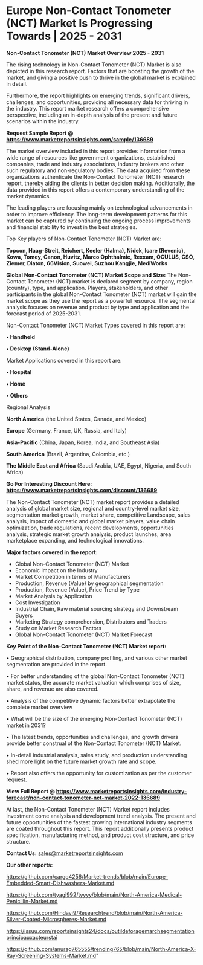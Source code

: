 # Europe Non-Contact Tonometer (NCT) Market Is Progressing Towards | 2025 - 2031

<Strong> Non-Contact Tonometer (NCT) Market Overview 2025 - 2031</strong>

The rising technology in Non-Contact Tonometer (NCT) Market is also depicted in this research report. Factors that are boosting the growth of the market, and giving a positive push to thrive in the global market is explained in detail.

Furthermore, the report highlights on emerging trends, significant drivers, challenges, and opportunities, providing all necessary data for thriving in the industry. This report market research offers a comprehensive perspective, including an in-depth analysis of the present and future scenarios within the industry.

<strong>Request Sample Report @ <a href=https://www.marketreportsinsights.com/sample/136689>https://www.marketreportsinsights.com/sample/136689</a></strong>

The market overview included in this report provides information from a wide range of resources like government organizations, established companies, trade and industry associations, industry brokers and other such regulatory and non-regulatory bodies. The data acquired from these organizations authenticate the Non-Contact Tonometer (NCT) research report, thereby aiding the clients in better decision making. Additionally, the data provided in this report offers a contemporary understanding of the market dynamics.

The leading players are focusing mainly on technological advancements in order to improve efficiency. The long-term development patterns for this market can be captured by continuing the ongoing process improvements and financial stability to invest in the best strategies.

Top Key players of Non-Contact Tonometer (NCT) Market are:

<strong>Topcon, Haag-Streit, Reichert, Keeler (Halma), Nidek, Icare (Revenio), Kowa, Tomey, Canon, Huvitz, Marco Ophthalmic, Rexxam, OCULUS, CSO, Ziemer, Diaton, 66Vision, Suowei, Suzhou Kangjie, MediWorks</strong>

<strong><b>Global Non-Contact Tonometer (NCT) Market Scope and Size:</b></strong>
The Non-Contact Tonometer (NCT) market is declared segment by company, region (country), type, and application. Players, stakeholders, and other participants in the global Non-Contact Tonometer (NCT) market will gain the market scope as they use the report as a powerful resource. The segmental analysis focuses on revenue and product by type and application and the forecast period of 2025-2031.

Non-Contact Tonometer (NCT) Market Types covered in this report are:

<strong>• Handheld

• Desktop (Stand-Alone)</strong>

Market Applications covered in this report are:

<strong>• Hospital

• Home

• Others</strong> 

Regional Analysis

<strong>North America</strong> (the United States, Canada, and Mexico)

<strong>Europe</strong> (Germany, France, UK, Russia, and Italy)

<strong>Asia-Pacific</strong> (China, Japan, Korea, India, and Southeast Asia)

<strong>South America</strong> (Brazil, Argentina, Colombia, etc.)

<strong>The Middle East and Africa</strong> (Saudi Arabia, UAE, Egypt, Nigeria, and South Africa)

<strong>Go For Interesting Discount Here: <a href=https://www.marketreportsinsights.com/discount/136689>https://www.marketreportsinsights.com/discount/136689</a></strong>

The Non-Contact Tonometer (NCT) market report provides a detailed analysis of global market size, regional and country-level market size, segmentation market growth, market share, competitive Landscape, sales analysis, impact of domestic and global market players, value chain optimization, trade regulations, recent developments, opportunities analysis, strategic market growth analysis, product launches, area marketplace expanding, and technological innovations.

<strong><b>Major factors covered in the report:</b></strong>
<ul>
  <li>Global Non-Contact Tonometer (NCT) Market </li>
  <li>Economic Impact on the Industry</li>
  <li>Market Competition in terms of Manufacturers</li>
  <li>Production, Revenue (Value) by geographical segmentation</li>
  <li>Production, Revenue (Value), Price Trend by Type</li>
  <li>Market Analysis by Application</li>
  <li>Cost Investigation</li>
  <li>Industrial Chain, Raw material sourcing strategy and Downstream Buyers</li>
  <li>Marketing Strategy comprehension, Distributors and Traders</li>
  <li>Study on Market Research Factors</li>
  <li>Global Non-Contact Tonometer (NCT) Market Forecast</li>
</ul>

<strong><b>Key Point of the Non-Contact Tonometer (NCT) Market report:</b></strong>

• Geographical distribution, company profiling, and various other market segmentation are provided in the report.

• For better understanding of the global Non-Contact Tonometer (NCT) market status, the accurate market valuation which comprises of size, share, and revenue are also covered.

• Analysis of the competitive dynamic factors better extrapolate the complete market overview

• What will be the size of the emerging Non-Contact Tonometer (NCT) market in 2031?

• The latest trends, opportunities and challenges, and growth drivers provide better construal of the Non-Contact Tonometer (NCT) Market.

• In-detail industrial analysis, sales study, and production understanding shed more light on the future market growth rate and scope.

• Report also offers the opportunity for customization as per the customer request.

<strong><b>View Full Report @ <a href=https://www.marketreportsinsights.com/industry-forecast/non-contact-tonometer-nct-market-2022-136689>https://www.marketreportsinsights.com/industry-forecast/non-contact-tonometer-nct-market-2022-136689</a></b></strong>


At last, the Non-Contact Tonometer (NCT) Market report includes investment come analysis and development trend analysis. The present and future opportunities of the fastest growing international industry segments are coated throughout this report. This report additionally presents product specification, manufacturing method, and product cost structure, and price structure.

<strong>Contact Us:</strong>
sales@marketreportsinsights.com

<strong>Our other reports:</strong>

<a href=https://github.com/cargo4256/Market-trends/blob/main/Europe-Embedded-Smart-Dishwashers-Market.md>https://github.com/cargo4256/Market-trends/blob/main/Europe-Embedded-Smart-Dishwashers-Market.md</a>

<a href=https://github.com/tyagi992/tyyyy/blob/main/North-America-Medical-Penicillin-Market.md>https://github.com/tyagi992/tyyyy/blob/main/North-America-Medical-Penicillin-Market.md</a>

<a href=https://github.com/Hindavi9/Researchtrend/blob/main/North-America-Silver-Coated-Microspheres-Market.md>https://github.com/Hindavi9/Researchtrend/blob/main/North-America-Silver-Coated-Microspheres-Market.md</a>

<a href=https://issuu.com/reportsinsights24/docs/outildeforagemarchsegmentationprincipauxacteurstai>https://issuu.com/reportsinsights24/docs/outildeforagemarchsegmentationprincipauxacteurstai</a>

<a href=https://github.com/anurag765555/trending765/blob/main/North-America-X-Ray-Screening-Systems-Market.md>https://github.com/anurag765555/trending765/blob/main/North-America-X-Ray-Screening-Systems-Market.md</a>"
